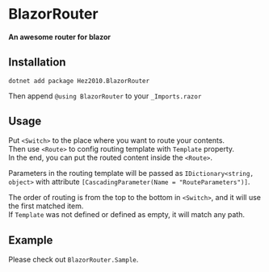 # BlazorRouter
#### An awesome router for blazor

## Installation
```
dotnet add package Hez2010.BlazorRouter
```
Then append `@using BlazorRouter` to your `_Imports.razor`

## Usage
Put `<Switch>` to the place where you want to route your contents.  
Then use `<Route>` to config routing template with `Template` property.  
In the end, you can put the routed content inside the `<Route>`.  

Parameters in the routing template will be passed as `IDictionary<string, object>` with attribute `[CascadingParameter(Name = "RouteParameters")]`.  

The order of routing is from the top to the bottom in `<Switch>`, and it will use the first matched item.  
If `Template` was not defined or defined as empty, it will match any path. 

## Example
Please check out `BlazorRouter.Sample`.
